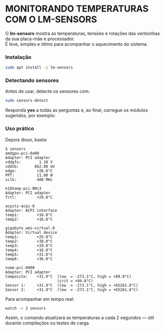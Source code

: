 # MONITORANDO TEMPERATURAS COM O LM-SENSORS
O **lm-sensors** mostra as temperaturas, tensões e rotações das ventoinhas da sua placa-mãe e processador.  
É leve, simples e ótimo para acompanhar o aquecimento do sistema.

### Instalação
```bash
sudo apt install -y lm-sensors
```

### Detectando sensores
Antes de usar, detecte os sensores com:
```bash
sudo sensors-detect
```
Responda **yes** a todas as perguntas e, ao final, carregue os módulos sugeridos, por exemplo:


### Uso prático
Depois disso, basta:

```
$ sensors
amdgpu-pci-0a00
Adapter: PCI adapter
vddgfx:        1.10 V  
vddnb:       862.00 mV 
edge:         +26.0°C  
PPT:          11.00 W  
sclk:         400 MHz 

k10temp-pci-00c3
Adapter: PCI adapter
Tctl:         +29.0°C  

acpitz-acpi-0
Adapter: ACPI interface
temp1:        +16.8°C  
temp2:        +16.8°C  

gigabyte_wmi-virtual-0
Adapter: Virtual device
temp1:        +25.0°C  
temp2:        +38.0°C  
temp3:        +29.0°C  
temp4:        +16.0°C  
temp5:        +31.0°C  
temp6:        +36.0°C  

nvme-pci-0900
Adapter: PCI adapter
Composite:    +31.9°C  (low  = -273.1°C, high = +89.8°C)
                       (crit = +94.8°C)
Sensor 1:     +31.9°C  (low  = -273.1°C, high = +65261.8°C)
Sensor 2:     +31.9°C  (low  = -273.1°C, high = +65261.8°C)
```

Para acompanhar em tempo real:
```bash
watch -n 2 sensors
```
Assim, o comando atualizará as temperaturas a cada 2 segundos — útil durante compilações ou testes de carga.
